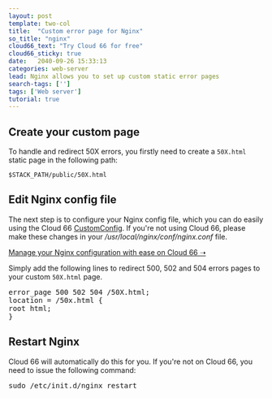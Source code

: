 ```yaml
---
layout: post
template: two-col
title:  "Custom error page for Nginx"
so_title: "nginx"
cloud66_text: "Try Cloud 66 for free"
cloud66_sticky: true
date:   2040-09-26 15:33:13
categories: web-server
lead: Nginx allows you to set up custom static error pages
search-tags: ['']
tags: ['Web server']
tutorial: true
---
```


## Create your custom page

To handle and redirect 50X errors, you firstly need to create a <code>50X.html</code> static page in the following path:

<code>$STACK&#95;PATH/public/50X.html</code>

## Edit Nginx config file

The next step is to configure your Nginx config file, which you can do easily using the Cloud 66 [CustomConfig](/stack-features/custom-config.html). If you're not using Cloud 66, please make these changes in your <i>/usr/local/nginx/conf/nginx.conf</i> file.

<p>
<a target="_blank" rel="nofollow" class="button-home" href="https://app.cloud66.com/users/sign_up/?utm_source=help&utm_medium=web&utm_campaign=help-page">Manage your Nginx configuration with ease on Cloud 66 &#10141;</a>
</p>

Simply add the following lines to redirect 500, 502 and 504 errors pages to your custom <code>50X.html</code> page.

<pre class="terminal">
error&#95;page 500 502 504 /50X.html;
location = /50x.html {
root html;
}
</pre>

## Restart Nginx

Cloud 66 will automatically do this for you. If you're not on Cloud 66, you need to issue the following command:

<p>
<kbd>sudo /etc/init.d/nginx restart</kbd>
</p>